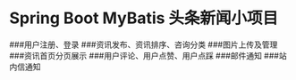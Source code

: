 # Spring Boot MyBatis 头条新闻小项目
###用户注册、登录
###资讯发布、资讯排序、咨询分类
###图片上传及管理
###资讯首页分页展示
###用户评论、用户点赞、用户点踩
###邮件通知
###站内信通知
